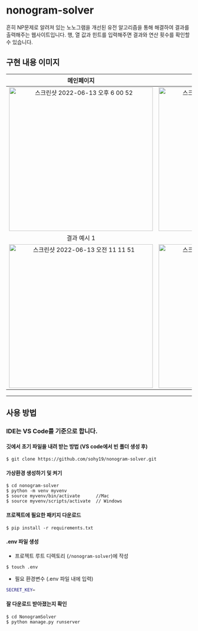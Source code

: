 # nonogram-solver
흔히 NP문제로 알려져 있는 노노그램을 개선된 유전 알고리즘을 통해 해결하여 결과를 출력해주는 웹사이트입니다. 행, 열 값과 힌트를 입력해주면 결과와 연산 횟수를 확인할 수 있습니다.

## 구현 내용 이미지
|메인페이지|힌트 입력창|
|:-:|:-:|
|<img width="390" alt="스크린샷 2022-06-13 오후 6 00 52" src="https://user-images.githubusercontent.com/88651937/173318737-948ca32b-37be-490e-b4f8-61f062e1d920.png">|<img width="390" alt="스크린샷 2022-06-13 오전 11 11 08" src="https://user-images.githubusercontent.com/88651937/173270191-7c89535a-4bcf-4ac7-ab87-a94f24890f46.png">|
|결과 예시 1|결과 예시 2|
|<img width="390" alt="스크린샷 2022-06-13 오전 11 11 51" src="https://user-images.githubusercontent.com/88651937/173270202-4b5d6f48-844c-40d7-a92b-090a45ef9194.png">|<img width="390" alt="스크린샷 2022-06-13 오전 11 21 11" src="https://user-images.githubusercontent.com/88651937/173270208-896ecf35-f48c-4224-b2fa-9bfebc24afa7.png">|

* * *

## 사용 방법 
### IDE는 VS Code를 기준으로 합니다.
  
#### 깃에서 초기 파일을 내려 받는 방법 (VS code에서 빈 폴더 생성 후)
```
$ git clone https://github.com/sohy19/nonogram-solver.git
```
#### 가상환경 생성하기 및 켜기
```
$ cd nonogram-solver
$ python -m venv myvenv
$ source myvenv/bin/activate      //Mac
$ source myvenv/scripts/activate  // Windows
```
#### 프로젝트에 필요한 패키지 다운로드
```
$ pip install -r requirements.txt
```
#### .env 파일 생성 
  - 프로젝트 루트 디렉토리 (`/nonogram-solver`)에 작성
```
$ touch .env
```
  - 필요 환경변수 (.env 파일 내에 입력)
  ```bash
  SECRET_KEY=
  ```
#### 잘 다운로드 받아졌는지 확인
```
$ cd NonogramSolver
$ python manage.py runserver
```
